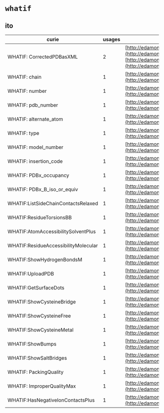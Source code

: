 # `whatif`

## ito

| curie                                |   usages | nodes                                                                                                                                                              |
|--------------------------------------|----------|--------------------------------------------------------------------------------------------------------------------------------------------------------------------|
| WHATIF: CorrectedPDBasXML            |        2 | [http://edamontology.org/operation_0321](http://edamontology.org/operation_0321), [http://edamontology.org/operation_0322](http://edamontology.org/operation_0322) |
| WHATIF: chain                        |        1 | [http://edamontology.org/data_1008](http://edamontology.org/data_1008)                                                                                             |
| WHATIF: number                       |        1 | [http://edamontology.org/data_1016](http://edamontology.org/data_1016)                                                                                             |
| WHATIF: pdb_number                   |        1 | [http://edamontology.org/data_1742](http://edamontology.org/data_1742)                                                                                             |
| WHATIF: alternate_atom               |        1 | [http://edamontology.org/data_1748](http://edamontology.org/data_1748)                                                                                             |
| WHATIF: type                         |        1 | [http://edamontology.org/data_1758](http://edamontology.org/data_1758)                                                                                             |
| WHATIF: model_number                 |        1 | [http://edamontology.org/data_1759](http://edamontology.org/data_1759)                                                                                             |
| WHATIF: insertion_code               |        1 | [http://edamontology.org/data_1856](http://edamontology.org/data_1856)                                                                                             |
| WHATIF: PDBx_occupancy               |        1 | [http://edamontology.org/data_1857](http://edamontology.org/data_1857)                                                                                             |
| WHATIF: PDBx_B_iso_or_equiv          |        1 | [http://edamontology.org/data_1858](http://edamontology.org/data_1858)                                                                                             |
| WHATIF:ListSideChainContactsRelaxed  |        1 | [http://edamontology.org/operation_0248](http://edamontology.org/operation_0248)                                                                                   |
| WHATIF:ResidueTorsionsBB             |        1 | [http://edamontology.org/operation_0249](http://edamontology.org/operation_0249)                                                                                   |
| WHATIF:AtomAccessibilitySolventPlus  |        1 | [http://edamontology.org/operation_0384](http://edamontology.org/operation_0384)                                                                                   |
| WHATIF:ResidueAccessibilityMolecular |        1 | [http://edamontology.org/operation_0387](http://edamontology.org/operation_0387)                                                                                   |
| WHATIF:ShowHydrogenBondsM            |        1 | [http://edamontology.org/operation_0394](http://edamontology.org/operation_0394)                                                                                   |
| WHATIF:UploadPDB                     |        1 | [http://edamontology.org/operation_1812](http://edamontology.org/operation_1812)                                                                                   |
| WHATIF:GetSurfaceDots                |        1 | [http://edamontology.org/operation_1816](http://edamontology.org/operation_1816)                                                                                   |
| WHATIF:ShowCysteineBridge            |        1 | [http://edamontology.org/operation_1829](http://edamontology.org/operation_1829)                                                                                   |
| WHATIF:ShowCysteineFree              |        1 | [http://edamontology.org/operation_1830](http://edamontology.org/operation_1830)                                                                                   |
| WHATIF:ShowCysteineMetal             |        1 | [http://edamontology.org/operation_1831](http://edamontology.org/operation_1831)                                                                                   |
| WHATIF:ShowBumps                     |        1 | [http://edamontology.org/operation_1836](http://edamontology.org/operation_1836)                                                                                   |
| WHATIF:ShowSaltBridges               |        1 | [http://edamontology.org/operation_1839](http://edamontology.org/operation_1839)                                                                                   |
| WHATIF: PackingQuality               |        1 | [http://edamontology.org/operation_1843](http://edamontology.org/operation_1843)                                                                                   |
| WHATIF: ImproperQualityMax           |        1 | [http://edamontology.org/operation_1844](http://edamontology.org/operation_1844)                                                                                   |
| WHATIF:HasNegativeIonContactsPlus    |        1 | [http://edamontology.org/operation_2950](http://edamontology.org/operation_2950)                                                                                   |

